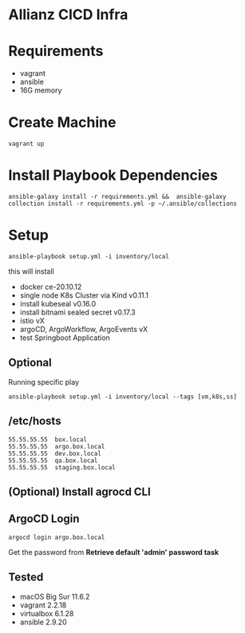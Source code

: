 # Allianz CICD Infra

# Requirements
- vagrant
- ansible 
- 16G memory

# Create Machine
`vagrant up`

# Install Playbook Dependencies
`ansible-galaxy install -r requirements.yml && 
ansible-galaxy collection install -r requirements.yml -p ~/.ansible/collections`

# Setup
`ansible-playbook setup.yml -i inventory/local`

this will install 
- docker ce-20.10.12
- single node K8s Cluster via Kind v0.11.1
- install kubeseal v0.16.0
- install bitnami sealed secret v0.17.3
- istio vX
- argoCD, ArgoWorkflow, ArgoEvents vX
- test Springboot Application


## Optional 
Running specific play

`ansible-playbook setup.yml -i inventory/local --tags [vm,k8s,ss]`

## /etc/hosts
    55.55.55.55  box.local
    55.55.55.55  argo.box.local
    55.55.55.55  dev.box.local
    55.55.55.55  qa.box.local
    55.55.55.55  staging.box.local

## (Optional) Install agrocd CLI

## ArgoCD Login
`argocd login argo.box.local`

Get the password from **Retrieve default 'admin' password task**

## Tested
- macOS Big Sur 11.6.2
- vagrant 2.2.18
- virtualbox 6.1.28
- ansible 2.9.20

